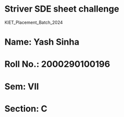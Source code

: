# Striver SDE sheet challenge 
KIET_Placement_Batch_2024
# Name: Yash Sinha
# Roll No.: 2000290100196
# Sem: VII
# Section: C

